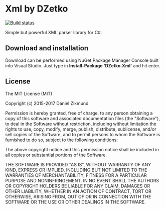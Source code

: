 # Xml by DZetko
[![Build status](https://ci.appveyor.com/api/projects/status/mjvlhi9r3mjqr7oi?svg=true)](https://ci.appveyor.com/project/DZetko/xml)

Simple but powerful XML parser library for C#.

## Download and installation
Download can be performed using NuGet Package Manager Console built into Visual Studio. Just type in **Install-Package 'DZetko.Xml'** and hit enter.

## License
The MIT License (MIT)

Copyright (c) 2015-2017 Daniel Zikmund

Permission is hereby granted, free of charge, to any person obtaining a copy
of this software and associated documentation files (the "Software"), to deal
in the Software without restriction, including without limitation the rights
to use, copy, modify, merge, publish, distribute, sublicense, and/or sell
copies of the Software, and to permit persons to whom the Software is
furnished to do so, subject to the following conditions:

The above copyright notice and this permission notice shall be included in all
copies or substantial portions of the Software.

THE SOFTWARE IS PROVIDED "AS IS", WITHOUT WARRANTY OF ANY KIND, EXPRESS OR
IMPLIED, INCLUDING BUT NOT LIMITED TO THE WARRANTIES OF MERCHANTABILITY,
FITNESS FOR A PARTICULAR PURPOSE AND NONINFRINGEMENT. IN NO EVENT SHALL THE
AUTHORS OR COPYRIGHT HOLDERS BE LIABLE FOR ANY CLAIM, DAMAGES OR OTHER
LIABILITY, WHETHER IN AN ACTION OF CONTRACT, TORT OR OTHERWISE, ARISING FROM,
OUT OF OR IN CONNECTION WITH THE SOFTWARE OR THE USE OR OTHER DEALINGS IN THE
SOFTWARE.
